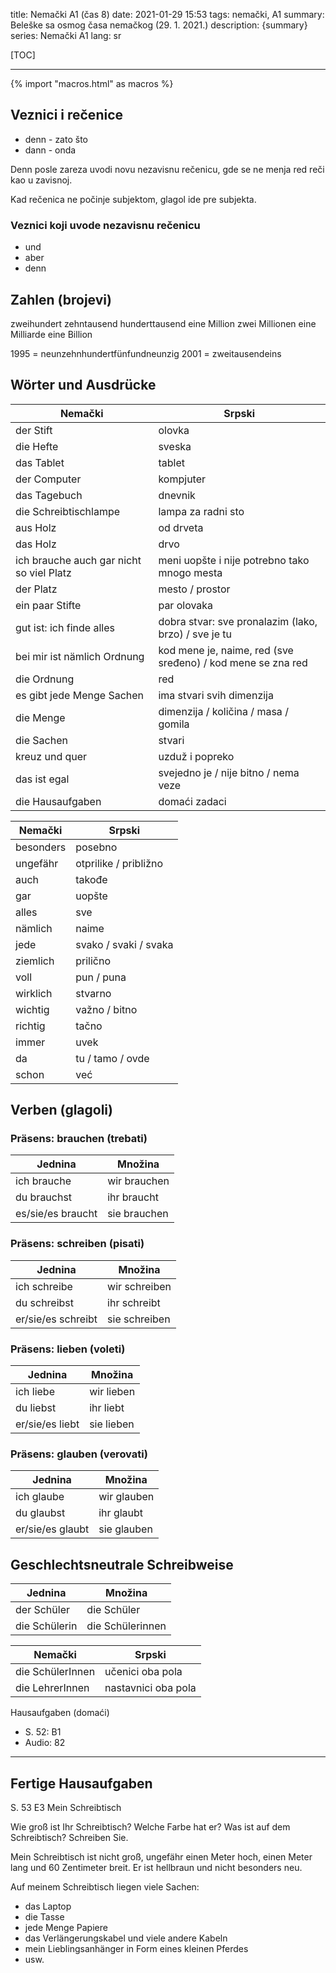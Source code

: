 title: Nemački A1 (čas 8)
date: 2021-01-29 15:53
tags: nemački, A1
summary: Beleške sa osmog časa nemačkog (29. 1. 2021.)
description: {summary}
series: Nemački A1
lang: sr


[TOC]

-----

{% import "macros.html" as macros %}


## Veznici i rečenice 

- denn - zato što 
- dann - onda 

Denn posle zareza uvodi novu nezavisnu rečenicu, gde se ne menja red reči kao u zavisnoj. 

Kad rečenica ne počinje subjektom, glagol ide pre subjekta. 

### Veznici koji uvode nezavisnu rečenicu 

- und 
- aber 
- denn 


## Zahlen (brojevi) 

zweihundert 
zehntausend 
hunderttausend 
eine Million 
zwei Millionen 
eine Milliarde 
eine Billion 

1995 = neunzehnhundertfünfundneunzig 
2001 = zweitausendeins 


## Wörter und Ausdrücke 

| Nemački | Srpski |
| --- | --- |
| der Stift | olovka |
| die Hefte | sveska |
| das Tablet | tablet |
| der Computer | kompjuter |
| das Tagebuch | dnevnik |
| die Schreibtischlampe | lampa za radni sto |
| aus Holz | od drveta |
| das Holz | drvo |
| ich brauche auch gar nicht so viel Platz | meni uopšte i nije potrebno tako mnogo mesta |
| der Platz | mesto / prostor |
| ein paar Stifte | par olovaka |
| gut ist: ich finde alles | dobra stvar: sve pronalazim (lako, brzo) / sve je tu |
| bei mir ist nämlich Ordnung | kod mene je, naime, red (sve sređeno) / kod mene se zna red |
| die Ordnung | red |
| es gibt jede Menge Sachen | ima stvari svih dimenzija |
| die Menge | dimenzija / količina / masa / gomila |
| die Sachen | stvari |
| kreuz und quer | uzduž i popreko |
| das ist egal | svejedno je / nije bitno / nema veze |
| die Hausaufgaben | domaći zadaci |

| Nemački | Srpski |
| --- | --- |
| besonders | posebno |
| ungefähr | otprilike / približno |
| auch | takođe |
| gar | uopšte |
| alles | sve |
| nämlich | naime |
| jede | svako / svaki / svaka |
| ziemlich | prilično |
| voll | pun / puna |
| wirklich | stvarno |
| wichtig | važno / bitno |
| richtig | tačno |
| immer | uvek |
| da | tu / tamo / ovde |
| schon | već |


## Verben (glagoli) 

### Präsens: brauchen (trebati) 

| Jednina | Množina |
| --- | --- |
| ich brauche | wir brauchen |
| du brauchst | ihr braucht |
| es/sie/es braucht | sie brauchen |

### Präsens: schreiben (pisati) 

| Jednina | Množina |
| --- | --- |
| ich schreibe | wir schreiben |
| du schreibst | ihr schreibt |
| er/sie/es schreibt | sie schreiben |

### Präsens: lieben (voleti) 

| Jednina | Množina |
| --- | --- |
| ich liebe | wir lieben |
| du liebst | ihr liebt |
| er/sie/es liebt | sie lieben |

### Präsens: glauben (verovati) 

| Jednina | Množina |
| --- | --- |
| ich glaube | wir glauben |
| du glaubst | ihr glaubt |
| er/sie/es glaubt | sie glauben |


## Geschlechtsneutrale Schreibweise 

| Jednina | Množina |
| --- | --- |
| der Schüler | die Schüler |
| die Schülerin | die Schülerinnen |

| Nemački | Srpski |
| --- | --- |
| die SchülerInnen | učenici oba pola |
| die LehrerInnen | nastavnici oba pola |


Hausaufgaben (domaći) 

- S. 52: B1 
- Audio: 82 


----------

## Fertige Hausaufgaben 

S. 53 
E3 Mein Schreibtisch 

Wie groß ist Ihr Schreibtisch? 
Welche Farbe hat er? 
Was ist auf dem Schreibtisch? 
Schreiben Sie. 

Mein Schreibtisch ist nicht groß, ungefähr einen Meter hoch, einen Meter lang und 60 Zentimeter breit. Er ist hellbraun und nicht besonders neu. 

Auf meinem Schreibtisch liegen viele Sachen: 

- das Laptop 
- die Tasse 
- jede Menge Papiere 
- das Verlängerungskabel und viele andere Kabeln 
- mein Lieblingsanhänger in Form eines kleinen Pferdes 
- usw.